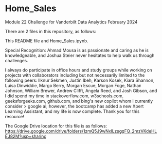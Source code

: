 # Home_Sales
Module 22 Challenge for Vanderbilt Data Analytics February 2024

There are 2 files in this repository, as follows:

This README file and Home_Sales.ipynb.

Special Recognition: Ahmad Mousa is as passionate and caring as he is knowledgeable, and Joshua Steier never hesitates to help walk us through challenges. 

I always do participate in office hours and study groups while working on projects with collaborators including but not necessarily limited to the following peers: Ilknur Sekmen, Justin Ibeh, Karson Kosek, Kiara Shannon, Luisa Dinwiddie, Margo Berry, Morgan Escue, Morgan Foge, Nathan Johnson, William Brewer, Andrew Clifft, Angela Reed, and Josh Gibson, and I did spend my time in stackoverflow.com, w3schools.com, geeksforgeeks.com, github.com, and bing's new copilot whom I currently consider > google ai; however, the bootcamp has added a new Xpert Learning Assistant, and my life is now complete. Thank you for this resource!

The Google Drive location for this file is as follows: https://drive.google.com/drive/folders/1zmQ5J9wNxILzsgqFQ_2mzVKdeHLEJ82M?usp=sharing